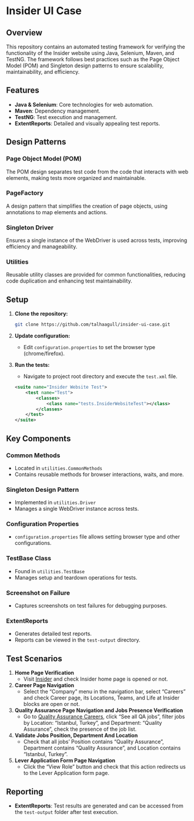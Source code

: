 # Insider UI Case

## Overview

This repository contains an automated testing framework for verifying the functionality of the Insider website using Java, Selenium, Maven, and TestNG. The framework follows best practices such as the Page Object Model (POM) and Singleton design patterns to ensure scalability, maintainability, and efficiency.

## Features

- **Java & Selenium**: Core technologies for web automation.
- **Maven**: Dependency management.
- **TestNG**: Test execution and management.
- **ExtentReports**: Detailed and visually appealing test reports.

## Design Patterns

### Page Object Model (POM)
The POM design separates test code from the code that interacts with web elements, making tests more organized and maintainable.

### PageFactory
A design pattern that simplifies the creation of page objects, using annotations to map elements and actions.

### Singleton Driver
Ensures a single instance of the WebDriver is used across tests, improving efficiency and manageability.

### Utilities
Reusable utility classes are provided for common functionalities, reducing code duplication and enhancing test maintainability.


## Setup

1. **Clone the repository:**
    ```bash
    git clone https://github.com/talhaagull/insider-ui-case.git
    ```

2. **Update configuration:**
    - Edit `configuration.properties` to set the browser type (chrome/firefox).

3. **Run the tests:**
    - Navigate to project root directory and execute the `test.xml` file.
    ```xml
    <suite name="Insider Website Test">
        <test name="Test">
            <classes>
                <class name="tests.InsiderWebsiteTest"></class>
            </classes>
        </test>
    </suite>
    ```

## Key Components

### Common Methods
- Located in `utilities.CommonMethods`
- Contains reusable methods for browser interactions, waits, and more.

### Singleton Design Pattern
- Implemented in `utilities.Driver`
- Manages a single WebDriver instance across tests.

### Configuration Properties
- `configuration.properties` file allows setting browser type and other configurations.

### TestBase Class
- Found in `utilities.TestBase`
- Manages setup and teardown operations for tests.

### Screenshot on Failure
- Captures screenshots on test failures for debugging purposes.

### ExtentReports
- Generates detailed test reports.
- Reports can be viewed in the `test-output` directory.


## Test Scenarios

1. **Home Page Verification**
    - Visit [Insider](https://useinsider.com/) and check Insider home page is opened or not.
2. **Career Page Navigation**
    - Select the “Company” menu in the navigation bar, select “Careers” and check Career page, its Locations, Teams, and Life at Insider blocks are open or not.
3. **Quality Assurance Page Navigation and Jobs Presence Verification**
    - Go to [Quality Assurance Careers](https://useinsider.com/careers/quality-assurance/), click “See all QA jobs”, filter jobs by Location: “Istanbul, Turkey”, and Department: “Quality Assurance”, check the presence of the job list.
4. **Validate Jobs Position, Department And Location**
    - Check that all jobs’ Position contains “Quality Assurance”, Department contains “Quality Assurance”, and Location contains “Istanbul, Turkey”.
5. **Lever Application Form Page Navigation**
    - Click the “View Role” button and check that this action redirects us to the Lever Application form page.


## Reporting

- **ExtentReports**: Test results are generated and can be accessed from the `test-output` folder after test execution.


